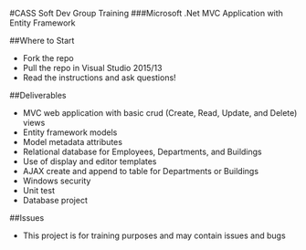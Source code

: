 #CASS Soft Dev Group Training
###Microsoft .Net MVC Application with Entity Framework

##Where to Start
  * Fork the repo
  * Pull the repo in Visual Studio 2015/13
  * Read the instructions and ask questions!

##Deliverables 
  * MVC web application with basic crud (Create, Read, Update, and Delete) views
  * Entity framework models
  * Model metadata attributes
  * Relational database for Employees, Departments, and Buildings
  * Use of display and editor templates
  * AJAX create and append to table for Departments or Buildings
  * Windows security
  * Unit test
  * Database project

 ##Issues
  * This project is for training purposes and may contain issues and bugs
  
  
